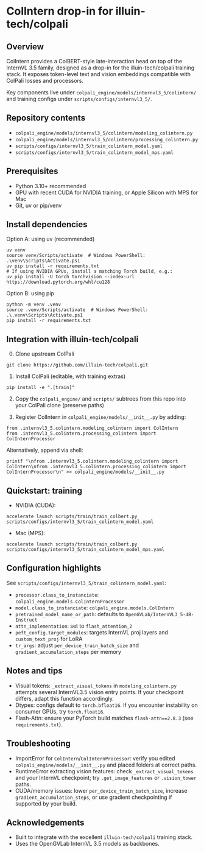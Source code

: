 ColIntern drop-in for illuin-tech/colpali
========================================

Overview
--------
ColIntern provides a ColBERT-style late-interaction head on top of the InternVL 3.5 family, designed as a drop-in for the illuin-tech/colpali training stack. It exposes token-level text and vision embeddings compatible with ColPali losses and processors.

Key components live under `colpali_engine/models/internvl3_5/colintern/` and training configs under `scripts/configs/internvl3_5/`.

Repository contents
-------------------
- `colpali_engine/models/internvl3_5/colintern/modeling_colintern.py`
- `colpali_engine/models/internvl3_5/colintern/processing_colintern.py`
- `scripts/configs/internvl3_5/train_colintern_model.yaml`
- `scripts/configs/internvl3_5/train_colintern_model_mps.yaml`

Prerequisites
-------------
- Python 3.10+ recommended
- GPU with recent CUDA for NVIDIA training, or Apple Silicon with MPS for Mac
- Git, uv or pip/venv

Install dependencies
--------------------
Option A: using uv (recommended)

```
uv venv
source venv/Scripts/activate  # Windows PowerShell: .\venv\Scripts\Activate.ps1
uv pip install -r requirements.txt
# If using NVIDIA GPUs, install a matching Torch build, e.g.:
uv pip install -U torch torchvision --index-url https://download.pytorch.org/whl/cu128
```

Option B: using pip

```
python -m venv .venv
source .venv/Scripts/activate  # Windows PowerShell: .\.venv\Scripts\Activate.ps1
pip install -r requirements.txt
```

Integration with illuin-tech/colpali
------------------------------------
0) Clone upstream ColPali

```
git clone https://github.com/illuin-tech/colpali.git
```

1) Install ColPali (editable, with training extras)

```
pip install -e ".[train]"
```

2) Copy the `colpali_engine/` and `scripts/` subtrees from this repo into your ColPali clone (preserve paths)

3) Register ColIntern in `colpali_engine/models/__init__.py` by adding:

```
from .internvl3_5.colintern.modeling_colintern import ColIntern
from .internvl3_5.colintern.processing_colintern import ColInternProcessor
```

Alternatively, append via shell:

```
printf "\nfrom .internvl3_5.colintern.modeling_colintern import ColIntern\nfrom .internvl3_5.colintern.processing_colintern import ColInternProcessor\n" >> colpali_engine/models/__init__.py
```

Quickstart: training
--------------------
- NVIDIA (CUDA):

```
accelerate launch scripts/train/train_colbert.py scripts/configs/internvl3_5/train_colintern_model.yaml
```

- Mac (MPS):

```
accelerate launch scripts/train/train_colbert.py scripts/configs/internvl3_5/train_colintern_model_mps.yaml
```

Configuration highlights
------------------------
See `scripts/configs/internvl3_5/train_colintern_model.yaml`:
- `processor.class_to_instanciate`: `colpali_engine.models.ColInternProcessor`
- `model.class_to_instanciate`: `colpali_engine.models.ColIntern`
- `pretrained_model_name_or_path`: defaults to `OpenGVLab/InternVL3_5-4B-Instruct`
- `attn_implementation`: set to `flash_attention_2`
- `peft_config.target_modules`: targets InternVL proj layers and `custom_text_proj` for LoRA
- `tr_args`: adjust `per_device_train_batch_size` and `gradient_accumulation_steps` per memory

Notes and tips
--------------
- Visual tokens: `_extract_visual_tokens` in `modeling_colintern.py` attempts several InternVL3.5 vision entry points. If your checkpoint differs, adapt this function accordingly.
- Dtypes: configs default to `torch.bfloat16`. If you encounter instability on consumer GPUs, try `torch.float16`.
- Flash-Attn: ensure your PyTorch build matches `flash-attn==2.8.3` (see `requirements.txt`).

Troubleshooting
---------------
- ImportError for `ColIntern`/`ColInternProcessor`: verify you edited `colpali_engine/models/__init__.py` and placed folders at correct paths.
- RuntimeError extracting vision features: check `_extract_visual_tokens` and your InternVL checkpoint; try `.get_image_features` or `.vision_tower` paths.
- CUDA/memory issues: lower `per_device_train_batch_size`, increase `gradient_accumulation_steps`, or use gradient checkpointing if supported by your build.

Acknowledgements
----------------
- Built to integrate with the excellent `illuin-tech/colpali` training stack.
- Uses the OpenGVLab InternVL 3.5 models as backbones.
